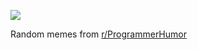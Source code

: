 ![](https://preview.redd.it/55rie93efnce1.png?width=320&crop=smart&auto=webp&s=c936d7cfb6ffd2f8d29b059a36c56827c20ac417)

 Random memes from [r/ProgrammerHumor](https://www.reddit.com/r/ProgrammerHumor/)
